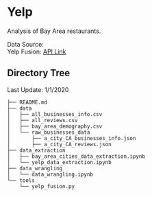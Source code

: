# Yelp
Analysis of Bay Area restaurants. <br>

Data Source: <br>
Yelp Fusion: [API Link](https://www.yelp.com/fusion) <br>

## Directory Tree
Last Update: 1/1/2020
```base
├── README.md
├── data
│   ├── all_businesses_info.csv
│   ├── all_reviews.csv
│   ├── bay_area_demography.csv
│   └── raw_businesses_data
│       ├── a_city_CA_businesses_info.json
│       ├── a_city_CA_reviews.json
├── data_extraction
│   ├── bay_area_cities_data_extraction.ipynb
│   └── yelp_data_extraction.ipynb
├── data_wrangling
│   └── data_wrangling.ipynb
└── tools
    └── yelp_fusion.py
```
